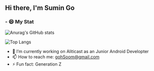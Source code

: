 ## Hi there, I'm Sumin Go

### - 😄 My Stat
![Anurag's GitHub stats](https://github-readme-stats.vercel.app/api?username=L91519&theme=dark&show_icons=true)

![Top Langs](https://github-readme-stats.vercel.app/api/top-langs/?username=L91519)

<!--
![Solved.ac Profile](http://mazassumnida.wtf/api/v2/generate_badge?boj=gohsoom)
-->	

<!--
<a href="https://opgc.me/#/users/L91519" target="_blank"><img src="https://api.opgc.me/githubs/users/L91519/tag/?theme=basic" /></a>
-->	

- 🔭 I’m currently working on Aliticast as an Junior Android Developter
- 📫 How to reach me: gohSoom@gmail.com
- ⚡ Fun fact: Generation Z
